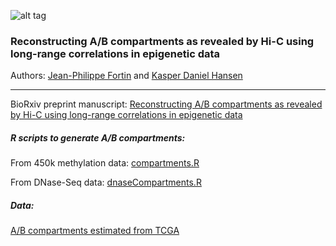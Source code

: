 ![alt tag](https://raw.github.com/jfortin1/TCGA_AB_Compartments/master/figures/try.png)

### Reconstructing A/B compartments as revealed by Hi-C using long-range correlations in epigenetic data

Authors: [Jean-Philippe Fortin](mailto:zerbino@ebi.ac.uk) and [Kasper Daniel Hansen](mailto:khansen@jhsph.edu)

--------



BioRxiv preprint manuscript: 
[Reconstructing A/B compartments as revealed by Hi-C using long-range correlations in epigenetic data](http://biorxiv.org/content/early/2015/06/03/019000)

##### R scripts to generate A/B compartments:

From 450k methylation data: [compartments.R](https://github.com/kasperdanielhansen/minfi/blob/master/R/compartments.R) 

From DNase-Seq data: [dnaseCompartments.R](https://github.com/Jfortin1/compartments_repro/blob/master/R/dnaseCompartments.R) 

##### Data: 

[A/B compartments estimated from TCGA](https://github.com/Jfortin1/TCGA_AB_Compartments)



